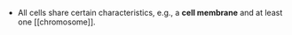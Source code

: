 - All cells share certain characteristics, e.g., a **cell membrane** and at least one [[chromosome]].